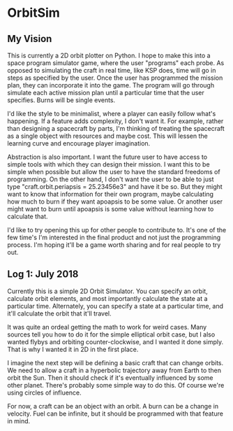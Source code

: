 # OrbitSim
## My Vision
This is currently a 2D orbit plotter on Python. 
I hope to make this into a space program simulator game, where the user "programs" each probe. As opposed to simulating the craft in real time, like KSP does, time will go in steps as specified by the user. Once the user has programmed the mission plan, they can incorporate it into the game. The program will go through simulate each active mission plan until a particular time that the user specifies. Burns will be single events.

I'd like the style to be minimalist, where a player can easily follow what's happening. If a feature adds complexity, I don't want it. For example, rather than designing a spacecraft by parts, I'm thinking of treating the spacecraft as a single object with resources and maybe cost. This will lessen the learning curve and encourage player imagination.

Abstraction is also important. I want the future user to have access to simple tools with which they can design their mission. I want this to be simple when possible but allow the user to have the standard freedoms of programming. On the other hand, I don't want the user to be able to just type "craft.orbit.periapsis = 25.23456e3" and have it be so. But they might want to know that information for their own program, maybe calculating how much to burn if they want apoapsis to be some value. Or another user might want to burn until apoapsis is some value without learning how to calculate that.

I'd like to try opening this up for other people to contribute to. It's one of the few time's I'm interested in the final product and not just the programming process. I'm hoping it'll be a game worth sharing and for real people to try out.

## Log 1: July 2018
Currently this is a simple 2D Orbit Simulator. You can specify an orbit, calculate orbit elements, and most importantly calculate the state at a particular time. Alternately, you can specify a state at a particular time, and it'll calculate the orbit that it'll travel. 

It was quite an ordeal getting the math to work for weird cases. Many sources tell you how to do it for the simple elliptical orbit case, but I also wanted flybys and orbiting counter-clockwise, and I wanted it done simply. That is why I wanted it in 2D in the first place.

I imagine the next step will be defining a basic craft that can change orbits. We need to allow a craft in a hyperbolic trajectory away from Earth to then orbit the Sun. Then it should check if it's eventually influenced by some other planet. There's probably some simple way to do this. Of course we're using circles of influence. 

For now, a craft can be an object with an orbit. A burn can be a change in velocity. Fuel can be infinite, but it should be programmed with that feature in mind.
